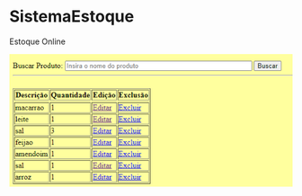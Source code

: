 # SistemaEstoque
Estoque Online

![](https://github.com/TaiOli/SistemaEstoque/blob/master/tabela.png)

